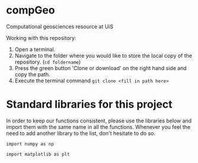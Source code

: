 # compGeo
Computational geosciences resource at UiS



Working with this repository:
1. Open a terminal.
2. Navigate to the folder where you would like to store the local copy of the repository. (`cd foldername`)
3. Press the green button 'Clone or download' on the right hand side and copy the path.
4. Execute the terminal command `git clone <fill in path here>`






# Standard libraries for this project
In order to keep our functions consistent, please use the libraries below and import them with the same name in all the functions. Whenever you feel the need to add another library to the list, don't hesitate to do so.

`import numpy as np`

`import matplotlib as plt`


